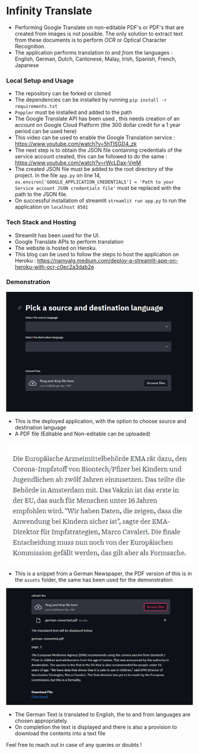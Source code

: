# Infinity Translate

- Performing Google Translate on non-editable PDF's or PDF's that are created from images is not possible. The only solution to extract text from these documents is to perform *OCR* or Optical Character Recognition.
- The application performs translation *to* and *from* the languages : English, German, Dutch, Cantonese, Malay, Irish, Spanish, French, Japanese


### Local Setup and Usage

- The repository can be forked or cloned
- The dependencies can be installed by running  `pip install -r requirements.txt`
- `Poppler` must be installed and added to the path
- The Google Translate API has been used , this needs creation of an account on Google Cloud Platform (the 300 dollar credit for a 1 year period can be used here)
- This video can be used to enable the Google Translation service : https://www.youtube.com/watch?v=5hTlSGD4_zk
- The next step is to obtain the JSON file containing credentials of the service account created, this can be followed to do the same : https://www.youtube.com/watch?v=rWcLDax-VmM
- The created JSON file must be added to the root directory of the project. In the file `app.py` on line 14,  `os.environ['GOOGLE_APPLICATION_CREDENTIALS'] = 'Path to your Service account JSON credentials file'` must be replaced with the path to the JSON file.
- On successful installation of streamlit  `streamlit run app.py` to run the application on `localhost 8501`

### Tech Stack and Hosting
- Streamlit has been used for the UI.
- Google Translate APIs to perform translation
- The website is hosted on Heroku. 
- This blog can be used to follow the steps to host the application on Heroku : https://namyalg.medium.com/deploy-a-streamlit-app-on-heroku-with-ocr-c0ec2a3dab2e

### Demonstration

![Home Page](assets/Homepage.PNG?raw=true "Home Page")

- This is the deployed application, with the option to choose source and destination language
- A PDF file (Editable and Non-editable can be uploaded)


![German Text](assets/german.PNG?raw=true "German Text")

- This is a snippet from a German Newspaper, the PDF version of this is in the `assets` folder, the same has been used for the demonstration


![Translated Text](assets/translated.PNG?raw=true "Translated Page")
- The German Text is translated to English, the to and from languages are chosen appropriately.
- On completion the text is displayed and there is also a provision to download the contents into a text file

Feel free to reach out in case of any queries or doubts !
